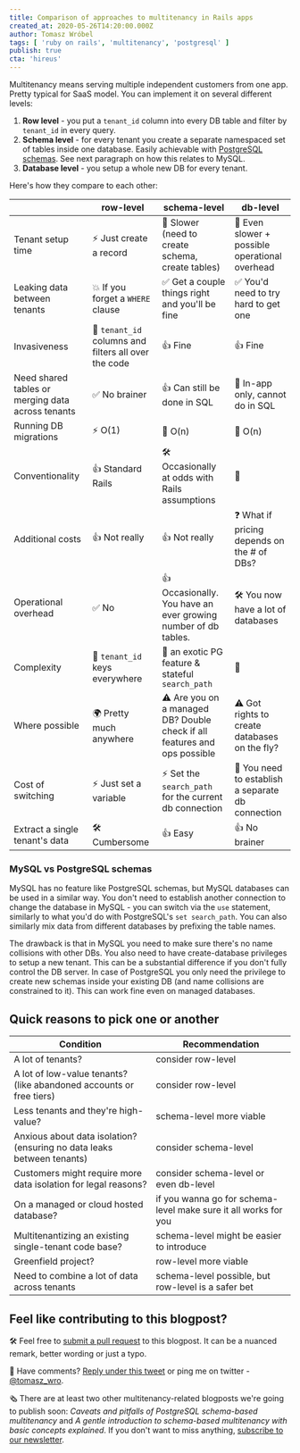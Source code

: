 ```yaml
---
title: Comparison of approaches to multitenancy in Rails apps
created_at: 2020-05-26T14:20:00.000Z
author: Tomasz Wróbel
tags: [ 'ruby on rails', 'multitenancy', 'postgresql' ]
publish: true
cta: 'hireus'
---
```


Multitenancy means serving multiple independent customers from one app. Pretty typical for SaaS model.
You can implement it on several different levels:

1. **Row level** - you put a `tenant_id` column into every DB table and filter by `tenant_id` in every query.
2. **Schema level** - for every tenant you create a separate namespaced set of tables inside one database. Easily achievable with [PostgreSQL schemas](https://www.postgresql.org/docs/9.1/ddl-schemas.html). See next paragraph on how this relates to MySQL.
3. **Database level** - you setup a whole new DB for every tenant.

Here's how they compare to each other:

|     | row-level | schema-level | db-level |
|-----|--------|------------|-----------|
| Tenant setup time | ⚡️ Just create a record | 🐢 Slower (need to create schema, create tables) | 🐌 Even slower + possible operational overhead |
| Leaking data between tenants | 💥 If you forget a `WHERE` clause | ✅ Get a couple things right and you'll be fine | ✅ You'd need to try hard to get one |
| Invasiveness | 🍝 `tenant_id` columns and filters all over the code | 👍 Fine | 👍 Fine |
| Need shared tables or merging data across tenants | ✅ No brainer | 👍 Can still be done in SQL | 🚫 In-app only, cannot do in SQL |
| Running DB migrations | ⚡️ O(1) | 🐢 O(n) | 🐌 O(n) |
| Conventionality | 👍 Standard Rails | 🛠 Occasionally at odds with Rails assumptions | 🤔 |
| Additional costs | 👍 Not really | 👍 Not really | ❓ What if pricing depends on the # of DBs? |
| Operational overhead | ✅ No | 👍 Occasionally. You have an ever growing number of db tables. | 🛠 You now have a lot of databases |
| Complexity | 🍝 `tenant_id` keys everywhere | 🌴 an exotic PG feature & stateful `search_path` | 🤔 |
| Where possible | 🌍 Pretty much anywhere | ⚠️ Are you on a managed DB? Double check if all features and ops possible | ⚠️ Got rights to create databases on the fly? |
| Cost of switching | ⚡️ Just set a variable | ⚡️ Set the `search_path` for the current db connection | 🐢 You need to establish a separate db connection |
| Extract a single tenant's data | 🛠 Cumbersome | 👍 Easy | 👍 No brainer |

### MySQL vs PostgreSQL schemas

MySQL has no feature like PostgreSQL schemas, but MySQL databases can be used in a similar way. You don't need to establish another connection to change the database in MySQL - you can switch via the `use` statement, similarly to what you'd do with PostgreSQL's `set search_path`. You can also similarly mix data from different databases by prefixing the table names.

The drawback is that in MySQL you need to make sure there's no name collisions with other DBs. You also need to have create-database privileges to setup a new tenant. This can be a substantial difference if you don't fully control the DB server. In case of PostgreSQL you only need the privilege to create new schemas inside your existing DB (and name collisions are constrained to it). This can work fine even on managed databases.

## Quick reasons to pick one or another

| Condition | Recommendation |
| --- | --- |
| A lot of tenants? | consider row-level |
| A lot of low-value tenants? (like abandoned accounts or free tiers) | consider row-level |
| Less tenants and they're high-value? | schema-level more viable |
| Anxious about data isolation? (ensuring no data leaks between tenants) | consider schema-level |
| Customers might require more data isolation for legal reasons? | consider schema-level or even db-level |
| On a managed or cloud hosted database? | if you wanna go for schema-level make sure it all works for you |
| Multitenantizing an existing single-tenant code base? | schema-level might be easier to introduce |
| Greenfield project? | row-level more viable |
| Need to combine a lot of data across tenants | schema-level possible, but row-level is a safer bet |

## Feel like contributing to this blogpost?

🛠 Feel free to [submit a pull request](https://github.com/arkency/posts/edit/master/posts/2020-05-12-comparison-of-approaches-to-multitenancy-in-rails-apps.md) to this blogpost. It can be a nuanced remark, better wording or just a typo.

💬 Have comments? [Reply under this tweet](https://twitter.com/tomasz_wro/status/1265289214960308224) or ping me on twitter - [@tomasz_wro](https://twitter.com/tomasz_wro). 

🗞 There are at least two other multitenancy-related blogposts we're going to publish soon: _Caveats and pitfalls of PostgreSQL schema-based multitenancy_ and _A gentle introduction to schema-based multitenancy with basic concepts explained_. If you don't want to miss anything, [subscribe to our newsletter](https://arkency.com/newsletter/).
